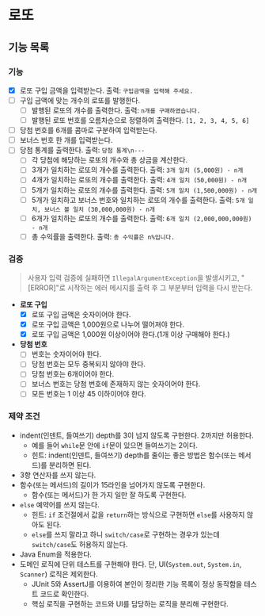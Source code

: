 # 로또

## 기능 목록

### 기능

- [x] 로또 구입 금액을 입력받는다. 출력: `구입금액을 입력해 주세요.`
- [ ] 구입 금액에 맞는 개수의 로또를 발행한다.
    - [ ] 발행된 로또의 개수를 출력한다. 출력: `n개를 구매하였습니다.`
    - [ ] 발행된 로또 번호를 오름차순으로 정렬하여 출력한다. `[1, 2, 3, 4, 5, 6]`
- [ ] 당첨 번호를 6개를 콤마로 구분하여 입력받는다.
- [ ] 보너스 번호 한 개를 입력받는다.
- [ ] 당첨 통계를 출력한다. 출력: `당첨 통계\n---`
    - [ ] 각 당첨에 해당하는 로또의 개수와 총 상금을 계산한다.
    - [ ] 3개가 일치하는 로또의 개수를 출력한다. 출력: `3개 일치 (5,000원) - n개`
    - [ ] 4개가 일치하는 로또의 개수를 출력한다. 출력: `4개 일치 (50,000원) - n개`
    - [ ] 5개가 일치하는 로또의 개수를 출력한다. 출력: `5개 일치 (1,500,000원) - n개`
    - [ ] 5개가 일치하고 보너스 번호와 일치하는 로또의 개수를 출력한다. 출력: `5개 일치, 보너스 볼 일치 (30,000,000원) - n개`
    - [ ] 6개가 일치하는 로또의 개수를 출력한다. 출력: `6개 일치 (2,000,000,000원) - n개`
    - [ ] 총 수익률을 출력한다. 출력: `총 수익률은 n%입니다.`

### 검증

> 사용자 입력 검증에 실패하면 `IllegalArgumentException`을 발생시키고, "[ERROR]"로 시작하는 에러 메시지를 출력 후 그 부분부터 입력을 다시 받는다.

- **로또 구입**
    - [x] 로또 구입 금액은 숫자이어야 한다.
    - [x] 로또 구입 금액은 1,000원으로 나누어 떨어져야 한다.
    - [x] 로또 구입 금액은 1,000원 이상이어야 한다.(1개 이상 구매해야 한다.)

- **당첨 번호**
    - [ ] 번호는 숫자이어야 한다.
    - [ ] 당첨 번호는 모두 중복되지 않아야 한다.
    - [ ] 당첨 번호는 6개이어야 한다.
    - [ ] 보너스 번호는 당첨 번호에 존재하지 않는 숫자이어야 한다.
    - [ ] 모든 번호는 1 이상 45 이하이어야 한다.

### 제약 조건

- indent(인덴트, 들여쓰기) depth를 3이 넘지 않도록 구현한다. 2까지만 허용한다.
    - 예를 들어 `while`문 안에 `if`문이 있으면 들여쓰기는 2이다.
    - 힌트: indent(인덴트, 들여쓰기) depth를 줄이는 좋은 방법은 함수(또는 메서드)를 분리하면 된다.
- 3항 연산자를 쓰지 않는다.
- 함수(또는 메서드)의 길이가 15라인을 넘어가지 않도록 구현한다.
    - 함수(또는 메서드)가 한 가지 일만 잘 하도록 구현한다.
- `else` 예약어를 쓰지 않는다.
    - 힌트: `if` 조건절에서 값을 `return`하는 방식으로 구현하면 `else`를 사용하지 않아도 된다.
    - `else`를 쓰지 말라고 하니 `switch/case`로 구현하는 경우가 있는데 `switch/case`도 허용하지 않는다.
- Java Enum을 적용한다.
- 도메인 로직에 단위 테스트를 구현해야 한다. 단, UI(`System.out`, `System.in`, `Scanner`) 로직은 제외한다.
    - JUnit 5와 AssertJ를 이용하여 본인이 정리한 기능 목록이 정상 동작함을 테스트 코드로 확인한다.
    - 핵심 로직을 구현하는 코드와 UI를 담당하는 로직을 분리해 구현한다.
